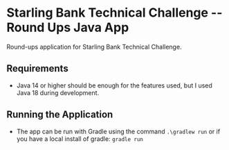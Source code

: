 # Starling Bank Technical Challenge -- Round Ups Java App
Round-ups application for Starling Bank Technical Challenge.

## Requirements
* Java 14 or higher should be enough for the features used, but I used Java 18 during development.

## Running the Application
* The app can be run with Gradle using the command `.\gradlew run` or if you have a local install of gradle: `gradle run`

